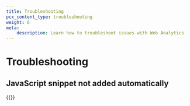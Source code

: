 ```yaml
---
title: Troubleshooting
pcx_content_type: troubleshooting
weight: 6
meta:
    description: Learn how to troubleshoot issues with Web Analytics
---
```


# Troubleshooting

## JavaScript snippet not added automatically

{{<render file="_web-analytics-troubleshooting.md">}}
